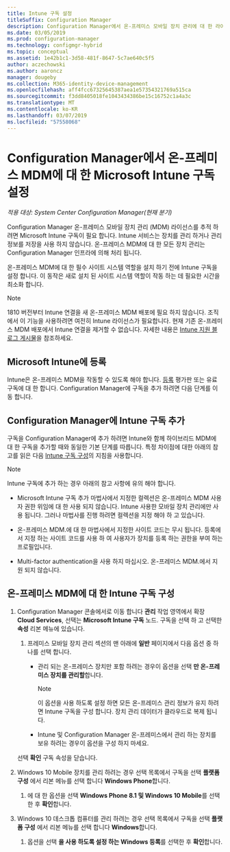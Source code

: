 ```yaml
---
title: Intune 구독 설정
titleSuffix: Configuration Manager
description: Configuration Manager에서 온-프레미스 모바일 장치 관리에 대 한 라이선스를 추적 하려면 Intune 구독 설정
ms.date: 03/05/2019
ms.prod: configuration-manager
ms.technology: configmgr-hybrid
ms.topic: conceptual
ms.assetid: 1e42b1c1-3d58-481f-8647-5c7ae640c5f5
author: aczechowski
ms.author: aaroncz
manager: dougeby
ms.collection: M365-identity-device-management
ms.openlocfilehash: aff4fcc67325645387aea1e57354321769a515ca
ms.sourcegitcommit: f3dd8405018fe1043434386be15c16752c1a4a3c
ms.translationtype: MT
ms.contentlocale: ko-KR
ms.lasthandoff: 03/07/2019
ms.locfileid: "57558068"
---
```

# <a name="set-up-a-microsoft-intune-subscription-for-on-premises-mdm-in-configuration-manager"></a>Configuration Manager에서 온-프레미스 MDM에 대 한 Microsoft Intune 구독 설정

*적용 대상: System Center Configuration Manager(현재 분기)*

Configuration Manager 온-프레미스 모바일 장치 관리 (MDM) 라이선스를 추적 하려면 Microsoft Intune 구독이 필요 합니다. Intune 서비스는 장치를 관리 하거나 관리 정보를 저장을 사용 하지 않습니다. 온-프레미스 MDM에 대 한 모든 장치 관리는 Configuration Manager 인프라에 의해 처리 됩니다.  

온-프레미스 MDM에 대 한 필수 사이트 시스템 역할을 설치 하기 전에 Intune 구독을 설정 합니다. 이 동작은 새로 설치 된 사이트 시스템 역할이 작동 하는 데 필요한 시간을 최소화 합니다.  

> [!Note]  
> 1810 버전부터 Intune 연결을 새 온-프레미스 MDM 배포에 필요 하지 않습니다.<!--3607730, fka 1359124--> 조직에서 이 기능을 사용하려면 여전히 Intune 라이선스가 필요합니다. 현재 기존 온-프레미스 MDM 배포에서 Intune 연결을 제거할 수 없습니다. 자세한 내용은 [Intune 지원 블로그 게시물](https://techcommunity.microsoft.com/t5/Intune-Customer-Success/Move-from-Hybrid-Mobile-Device-Management-to-Intune-on-Azure/ba-p/280150)을 참조하세요.  



##  <a name="sign-up-for-microsoft-intune"></a>Microsoft Intune에 등록  

Intune은 온-프레미스 MDM을 작동할 수 있도록 해야 합니다. [등록](https://docs.microsoft.com/intune/free-trial-sign-up) 평가판 또는 유료 구독에 대 한 합니다. Configuration Manager에 구독을 추가 하려면 다음 단계를 이동 합니다.  



##  <a name="add-the-intune-subscription-to-configuration-manager"></a>Configuration Manager에 Intune 구독 추가  

구독을 Configuration Manager에 추가 하려면 Intune와 함께 하이브리드 MDM에 대 한 구독을 추가할 때와 동일한 기본 단계를 따릅니다. 특정 차이점에 대한 아래의 참고를 읽은 다음 [Intune 구독 구성](/sccm/mdm/deploy-use/configure-intune-subscription)의 지침을 사용합니다.  

> [!NOTE]
>  Intune 구독에 추가 하는 경우 아래의 참고 사항에 유의 해야 합니다.  
> 
> - Microsoft Intune 구독 추가 마법사에서 지정한 컬렉션은 온-프레미스 MDM 사용자 권한 위임에 대 한 사용 되지 않습니다. Intune 사용한 모바일 장치 관리에만 사용 됩니다. 그러나 마법사를 진행 하려면 컬렉션을 지정 해야 하 고 있습니다.  
> 
> - 온-프레미스 MDM.에 대 한 마법사에서 지정한 사이트 코드는 무시 됩니다. 등록에서 지정 하는 사이트 코드를 사용 하 여 사용자가 장치를 등록 하는 권한을 부여 하는 프로필입니다.  
> 
> - Multi-factor authentication을 사용 하지 마십시오. 온-프레미스 MDM.에서 지원 되지 않습니다.  



##  <a name="configure-the-intune-subscription-for-on-premises-mdm"></a>온-프레미스 MDM에 대 한 Intune 구독 구성  

1. Configuration Manager 콘솔에서로 이동 합니다 **관리** 작업 영역에서 확장 **Cloud Services**, 선택는 **Microsoft Intune 구독** 노드. 구독을 선택 하 고 선택한 **속성** 리본 메뉴에 있습니다.   

    1. 프레미스 모바일 장치 관리 섹션의 맨 아래에 **일반** 페이지에서 다음 옵션 중 하나를 선택 합니다.

        - 관리 되는 온-프레미스 장치만 포함 하려는 경우이 옵션을 선택 **만 온-프레미스 장치를 관리할**합니다.  

            > [!NOTE]  
            > 이 옵션을 사용 하도록 설정 하면 모든 온-프레미스 관리 정보가 유지 하려면 Intune 구독을 구성 합니다. 장치 관리 데이터가 클라우드로 복제 됩니다.  

        - Intune 및 Configuration Manager 온-프레미스에서 관리 하는 장치를 보유 하려는 경우이 옵션을 구성 하지 마세요.  

    선택 **확인** 구독 속성을 닫습니다.

2. Windows 10 Mobile 장치를 관리 하려는 경우 선택 목록에서 구독을 선택 **플랫폼 구성** 에서 리본 메뉴를 선택 합니다 **Windows Phone**합니다.  

    1. 에 대 한 옵션을 선택 **Windows Phone 8.1 및 Windows 10 Mobile**를 선택한 후 **확인**합니다.  

3. Windows 10 데스크톱 컴퓨터를 관리 하려는 경우 선택 목록에서 구독을 선택 **플랫폼 구성** 에서 리본 메뉴를 선택 합니다 **Windows**합니다.  

    1. 옵션을 선택 **을 사용 하도록 설정 하는 Windows 등록**를 선택한 후 **확인**합니다.  

